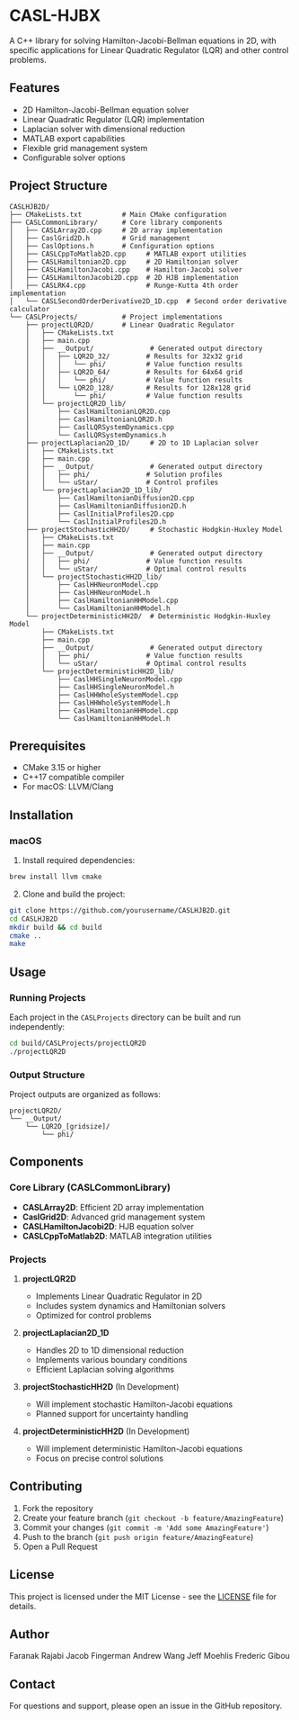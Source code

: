# CASL-HJBX

A C++ library for solving Hamilton-Jacobi-Bellman equations in 2D, with specific applications for Linear Quadratic Regulator (LQR) and other control problems.

## Features

- 2D Hamilton-Jacobi-Bellman equation solver
- Linear Quadratic Regulator (LQR) implementation
- Laplacian solver with dimensional reduction
- MATLAB export capabilities
- Flexible grid management system
- Configurable solver options

## Project Structure

```
CASLHJB2D/                  
├── CMakeLists.txt          # Main CMake configuration
├── CASLCommonLibrary/      # Core library components
│   ├── CASLArray2D.cpp     # 2D array implementation
│   ├── CaslGrid2D.h        # Grid management
│   ├── CaslOptions.h       # Configuration options
│   ├── CASLCppToMatlab2D.cpp     # MATLAB export utilities
│   ├── CASLHamiltonian2D.cpp     # 2D Hamiltonian solver
│   ├── CASLHamiltonJacobi.cpp    # Hamilton-Jacobi solver
│   ├── CASLHamiltonJacobi2D.cpp  # 2D HJB implementation
│   ├── CASLRK4.cpp               # Runge-Kutta 4th order implementation
│   └── CASLSecondOrderDerivative2D_1D.cpp  # Second order derivative calculator
└── CASLProjects/           # Project implementations
    ├── projectLQR2D/       # Linear Quadratic Regulator
    │   ├── CMakeLists.txt
    │   ├── main.cpp
    │   ├── __Output/              # Generated output directory
    │   │   ├── LQR2D_32/         # Results for 32x32 grid
    │   │   │   └── phi/          # Value function results
    │   │   ├── LQR2D_64/         # Results for 64x64 grid
    │   │   │   └── phi/          # Value function results
    │   │   └── LQR2D_128/        # Results for 128x128 grid
    │   │       └── phi/          # Value function results
    │   └── projectLQR2D_lib/
    │       ├── CaslHamiltonianLQR2D.cpp    
    │       ├── CaslHamiltonianLQR2D.h
    │       ├── CaslLQRSystemDynamics.cpp   
    │       └── CaslLQRSystemDynamics.h
    ├── projectLaplacian2D_1D/     # 2D to 1D Laplacian solver
    │   ├── CMakeLists.txt
    │   ├── main.cpp
    │   ├── __Output/              # Generated output directory
    │   │   ├── phi/              # Solution profiles
    │   │   └── uStar/            # Control profiles
    │   └── projectLaplacian2D_1D_lib/
    │       ├── CaslHamiltonianDiffusion2D.cpp
    │       ├── CaslHamiltonianDiffusion2D.h
    │       ├── CaslInitialProfiles2D.cpp    
    │       └── CaslInitialProfiles2D.h
    ├── projectStochasticHH2D/     # Stochastic Hodgkin-Huxley Model
    │   ├── CMakeLists.txt
    │   ├── main.cpp
    │   ├── __Output/              # Generated output directory
    │   │   ├── phi/              # Value function results
    │   │   └── uStar/            # Optimal control results
    │   └── projectStochasticHH2D_lib/
    │       ├── CaslHHNeuronModel.cpp       
    │       ├── CaslHHNeuronModel.h
    │       ├── CaslHamiltonianHHModel.cpp  
    │       └── CaslHamiltonianHHModel.h
    └── projectDeterministicHH2D/  # Deterministic Hodgkin-Huxley Model
        ├── CMakeLists.txt
        ├── main.cpp
        ├── __Output/              # Generated output directory
        │   ├── phi/              # Value function results
        │   └── uStar/            # Optimal control results
        └── projectDeterministicHH2D_lib/
            ├── CaslHHSingleNeuronModel.cpp 
            ├── CaslHHSingleNeuronModel.h
            ├── CaslHHWholeSystemModel.cpp  
            ├── CaslHHWholeSystemModel.h
            ├── CaslHamiltonianHHModel.cpp  
            └── CaslHamiltonianHHModel.h
```

## Prerequisites

- CMake 3.15 or higher
- C++17 compatible compiler
- For macOS: LLVM/Clang

## Installation

### macOS

1. Install required dependencies:
```bash
brew install llvm cmake
```

2. Clone and build the project:
```bash
git clone https://github.com/yourusername/CASLHJB2D.git
cd CASLHJB2D
mkdir build && cd build
cmake ..
make
```

## Usage

### Running Projects

Each project in the `CASLProjects` directory can be built and run independently:

```bash
cd build/CASLProjects/projectLQR2D
./projectLQR2D
```

### Output Structure

Project outputs are organized as follows:

```
projectLQR2D/
└── __Output/
    └── LQR2D_[gridsize]/
        └── phi/
```

## Components

### Core Library (CASLCommonLibrary)

- **CASLArray2D**: Efficient 2D array implementation
- **CaslGrid2D**: Advanced grid management system
- **CASLHamiltonJacobi2D**: HJB equation solver
- **CASLCppToMatlab2D**: MATLAB integration utilities

### Projects

1. **projectLQR2D**
   - Implements Linear Quadratic Regulator in 2D
   - Includes system dynamics and Hamiltonian solvers
   - Optimized for control problems

2. **projectLaplacian2D_1D**
   - Handles 2D to 1D dimensional reduction
   - Implements various boundary conditions
   - Efficient Laplacian solving algorithms

3. **projectStochasticHH2D** (In Development)
   - Will implement stochastic Hamilton-Jacobi equations
   - Planned support for uncertainty handling

4. **projectDeterministicHH2D** (In Development)
   - Will implement deterministic Hamilton-Jacobi equations
   - Focus on precise control solutions

## Contributing

1. Fork the repository
2. Create your feature branch (`git checkout -b feature/AmazingFeature`)
3. Commit your changes (`git commit -m 'Add some AmazingFeature'`)
4. Push to the branch (`git push origin feature/AmazingFeature`)
5. Open a Pull Request

## License

This project is licensed under the MIT License - see the [LICENSE](LICENSE) file for details.

## Author

Faranak Rajabi
Jacob Fingerman
Andrew Wang
Jeff Moehlis
Frederic Gibou

## Contact

For questions and support, please open an issue in the GitHub repository.
